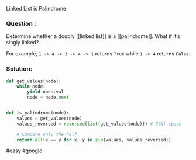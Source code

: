 Linked List is Palindrome
### Question :
Determine whether a doubly [[linked list]] is a [[palindrome]]. What if it’s singly linked?

For example, `1 -> 4 -> 3 -> 4 -> 1` returns `True` while `1 -> 4` returns `False`.

###  Solution:
```python
def get_values(node):
    while node:
        yield node.val
        node = node.next


def is_palindrome(node):
    values = get_values(node)
    values_reversed = reversed(list(get_values(node))) # O(N) space

	# Compare only the half 
    return all(x == y for x, y in zip(values, values_reversed))
```

#easy #google  



